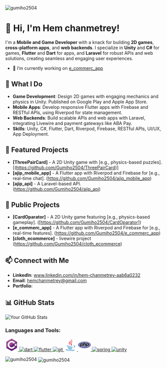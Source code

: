 <p align="left"> <img src="https://komarev.com/ghpvc/?username=gumiho2504&label=Profile%20views&color=0e75b6&style=flat" alt="gumiho2504" /> </p>

# 👋 Hi, I'm Hem chanmetrey!

I'm a **Mobile and Game Developer** with a knack for building **2D games**, **cross-platform apps**, and **web backends**. I specialize in **Unity** and **C#** for games, **Flutter** and **Dart** for apps, and **Laravel** for robust APIs and web solutions, creating seamless and engaging user experiences.

- 🔭 I’m currently working on [e_commerc_app](https://github.com/Gumiho2504/e_commerc_app)
  
## 🚀 What I Do
- **Game Development**: Design 2D games with engaging mechanics and physics in Unity. Published on Google Play and Apple App Store.
- **Mobile Apps**: Develop responsive Flutter apps with Firebase and RESTful APIs, using Riverpod for state management.
 - **Web Backends**: Build scalable APIs and web apps with Laravel, integrating Livewire and payment gateways like ABA Pay.
- **Skills**: Unity, C#, Flutter, Dart, Riverpod, Firebase, RESTful APIs, UI/UX, App Deployment.

## 🌟 Featured Projects
- **[ThreePairCard]** - A 2D Unity game with [e.g., physics-based puzzles]. [(https://github.com/Gumiho2504/ThreePairCard)]
- **[ajip_mobile_app]** - A Flutter app with Riverpod and Firebase for [e.g., real-time chat]. (https://github.com/Gumiho2504/ajip_mobile_app)
- **[ajip_api]** - A Laravel-based  API. (https://github.com/Gumiho2504/ajip_api)
## 🌟 Public Projects
- **[CardOparator]** - A 2D Unity game featuring [e.g., physics-based gameplay]. ([https://github.com/Gumiho2504/CardOparator])
- **[e_commerc_app]** - A Flutter app with Riverpod and Firebase for [e.g., real-time features]. (https://github.com/Gumiho2504/e_commerc_app)
- **[cloth_ecommerce]** - livewire project (https://github.com/Gumiho2504/cloth_ecommerce)
## 📫 Connect with Me
- **LinkedIn**: www.linkedin.com/in/hem-chanmetrey-aab6a0232
- **Email**: hemchanmetrey@gmail.com
- **Portfolio**: 
## 📊 GitHub Stats
![Your GitHub Stats](https://github-readme-stats.vercel.app/api?username=Gumiho2504&show_icons=true&theme=radical)









<h3 align="left">Languages and Tools:</h3>
<p align="left"> <a href="https://www.w3schools.com/cs/" target="_blank" rel="noreferrer"> <img src="https://raw.githubusercontent.com/devicons/devicon/master/icons/csharp/csharp-original.svg" alt="csharp" width="40" height="40"/> </a> <a href="https://dart.dev" target="_blank" rel="noreferrer"> <img src="https://www.vectorlogo.zone/logos/dartlang/dartlang-icon.svg" alt="dart" width="40" height="40"/> </a> <a href="https://flutter.dev" target="_blank" rel="noreferrer"> <img src="https://www.vectorlogo.zone/logos/flutterio/flutterio-icon.svg" alt="flutter" width="40" height="40"/> </a> <a href="https://git-scm.com/" target="_blank" rel="noreferrer"> <img src="https://www.vectorlogo.zone/logos/git-scm/git-scm-icon.svg" alt="git" width="40" height="40"/> </a> <a href="https://www.java.com" target="_blank" rel="noreferrer"> <img src="https://raw.githubusercontent.com/devicons/devicon/master/icons/java/java-original.svg" alt="java" width="40" height="40"/> </a> <a href="https://www.php.net" target="_blank" rel="noreferrer"> <img src="https://raw.githubusercontent.com/devicons/devicon/master/icons/php/php-original.svg" alt="php" width="40" height="40"/> </a> <a href="https://spring.io/" target="_blank" rel="noreferrer"> <img src="https://www.vectorlogo.zone/logos/springio/springio-icon.svg" alt="spring" width="40" height="40"/> </a>  </a> <a href="https://unity.com/" target="_blank" rel="noreferrer"> <img src="https://www.vectorlogo.zone/logos/unity3d/unity3d-icon.svg" alt="unity" width="40" height="40"/> </a> </p>

<p><img align="left" src="https://github-readme-stats.vercel.app/api/top-langs?username=gumiho2504&show_icons=true&locale=en&layout=compact" alt="gumiho2504" /></p>

<p>&nbsp;<img align="center" src="https://github-readme-stats.vercel.app/api?username=gumiho2504&show_icons=true&locale=en" alt="gumiho2504" /></p>



